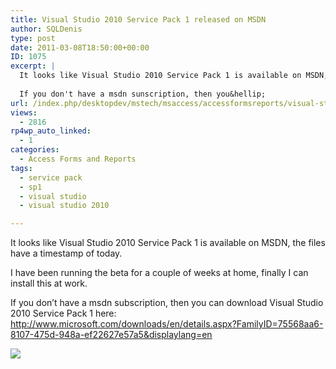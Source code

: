 ```yaml
---
title: Visual Studio 2010 Service Pack 1 released on MSDN
author: SQLDenis
type: post
date: 2011-03-08T18:50:00+00:00
ID: 1075
excerpt: |
  It looks like Visual Studio 2010 Service Pack 1 is available on MSDN, the files have a timestamp of today. I have been running the beta for a couple of weeks at home, finally I can install this at work.
  
  If you don't have a msdn sunscription, then you&hellip;
url: /index.php/desktopdev/mstech/msaccess/accessformsreports/visual-studio-2010-service-pack/
views:
  - 2816
rp4wp_auto_linked:
  - 1
categories:
  - Access Forms and Reports
tags:
  - service pack
  - sp1
  - visual studio
  - visual studio 2010

---
```

It looks like Visual Studio 2010 Service Pack 1 is available on MSDN, the files have a timestamp of today.

I have been running the beta for a couple of weeks at home, finally I can install this at work.

If you don&#8217;t have a msdn subscription, then you can download Visual Studio 2010 Service Pack 1 here: http://www.microsoft.com/downloads/en/details.aspx?FamilyID=75568aa6-8107-475d-948a-ef22627e57a5&displaylang=en

![][1]

 [1]: /wp-content/uploads/blogs/DesktopDev/VS%20sp1.PNG ""